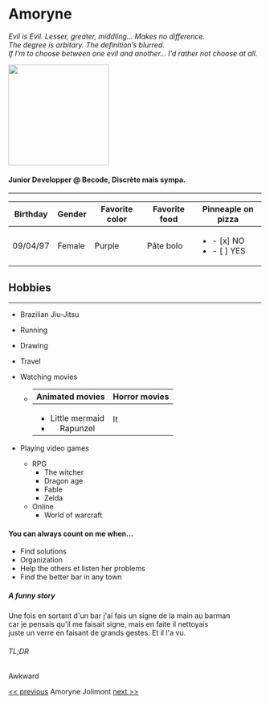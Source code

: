 
# Amoryne 

*Evil is Evil. Lesser, greater, middling… Makes no difference.   
The degree is arbitary. The definition’s blurred.   
If I’m to choose between one evil and another… I’d rather not choose at all.*


<img src="https://media-exp1.licdn.com/dms/image/C5603AQEDmUs3n6hdig/profile-displayphoto-shrink_800_800/0/1591164218251?e=1649289600&v=beta&t=UK6zvRj1rah1CNRjTxafUhjJRZEigQtIBq-j0vvTY1w" width="200" height="200">

#### Junior Developper @ Becode, Discrète mais sympa.
------------------------------------------------------


| Birthday  | Gender   | Favorite color  | Favorite food  | Pinneaple on pizza  |
|:---------:|----------|-----------------|----------------|---------------------|
| 09/04/97  |  Female  |    Purple       |     Pâte bolo  | <ul><li>- [x] NO</li><li>- [ ] YES</li></ul> | 


## Hobbies
------------


* Brazilian Jiu-Jitsu
* Running
* Drawing
* Travel
* Watching movies

   * |       Animated movies       |                       Horror movies |
     |:---------------------------:|-------------------------------------|
     | <ul><li>Little mermaid</li><li>Rapunzel</li></ul> | It
       
* Playing video games

   * RPG 
       - The witcher
       - Dragon age
       - Fable
       - Zelda
   * Online 
       - World of warcraft


#### You can always count on me when...

- Find solutions   
- Organization 
- Help the others et listen her problems
- Find the better bar in any town

##### A funny story

Une fois en sortant d'un bar j'ai fais un signe de la main au barman   
 car je pensais qu'il me faisait signe, mais en faite il nettoyais    
 juste un verre en faisant de grands gestes. Et il l'a vu.

###### TL;DR

Awkward

[<< previous](https://github.com/Amandinecarpi/Markdown-perso)  Amoryne Jolimont  [next >>](https://github.com/Nymphadorart/Challenge-Markdown)






